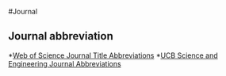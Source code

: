 #Journal

## Journal abbreviation
*[Web of Science Journal Title Abbreviations](http://images.webofknowledge.com/WOK46/help/WOS/A_abrvjt.html)
*[UCB Science and Engineering Journal Abbreviations](http://woodward.library.ubc.ca/research-help/journal-abbreviations/)
